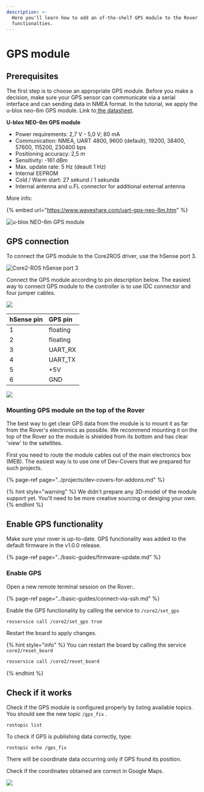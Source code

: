 ```yaml
---
description: >-
  Here you'll learn how to add an of-the-shelf GPS module to the Rover
  functionalties.
---
```


# GPS module

## Prerequisites

The first step is to choose an appropriate GPS module. Before you make a decision, make sure your GPS sensor can communicate via a serial interface and can sending data in NMEA format. In the tutorial, we apply the u-blox neo-6m GPS module. Link to[ the datasheet](https://www.u-blox.com/sites/default/files/products/documents/NEO-6_DataSheet_%28GPS.G6-HW-09005%29.pdf). 

**U-blox NEO-6m GPS module**

* Power requirements:  2,7 V - 5,0 V; 80 mA
* Communication: NMEA, UART 4800, 9600 \(default\), 19200, 38400, 57600, 115200, 230400 bps
* Positioning accuracy: 2,5 m
* Sensitivity: -161 dBm
* Max. update rate: 5 Hz \(deault 1 Hz\)
* Internal EEPROM
* Cold / Warm start: 27 sekund / 1 sekunda
* Internal antenna and u.FL connector for additional external antenna

More info:

{% embed url="https://www.waveshare.com/uart-gps-neo-6m.htm" %}

![u-blox NEO-6m GPS module](../.gitbook/assets/u-blox-neo-6m-gps-module-robotics-bangladesh.jpg)

## GPS connection

To connect the GPS module to the Core2ROS driver, use the hSense port 3.

![Core2-ROS hSense port 3](../.gitbook/assets/core2_top_small%20%283%29.jpg)

Connect the GPS module according to pin description below. The easiest way to connect GPS module to the controller is to use IDC connector and four jumper cables.

![](../.gitbook/assets/gps_conection.png)

| hSense pin | GPS pin |
| :--- | :--- |
| 1 | floating |
| 2 | floating |
| 3 | UART\_RX |
| 4 | UART\_TX |
| 5 | +5V |
| 6 | GND |

![](../.gitbook/assets/p1010915.JPG)

### Mounting GPS module on the top of the Rover

The best way to get clear GPS data from the module is to mount it as far from the Rover's electronics as possible. We recommend mounting it on the top of the Rover so the module is shielded from its bottom and has clear 'view' to the satellites.

First you need to route the module cables out of the main electronics box \(MEB\). The easiest way is to use one of Dev-Covers that we prepared for such projects.

{% page-ref page="../projects/dev-covers-for-addons.md" %}

{% hint style="warning" %}
We didn't prepare any 3D-model of the module support yet. You'll need to be more creative sourcing or desiging your own.
{% endhint %}

## Enable GPS functionality

Make sure your rover is up-to-date. GPS functionality was added to the default firmware in the v1.0.0 release.

{% page-ref page="../basic-guides/firmware-update.md" %}

### Enable GPS

Open a new remote terminal session on the Rover:.

{% page-ref page="../basic-guides/connect-via-ssh.md" %}

Enable the GPS functionality by calling the service to `/core2/set_gps`

```bash
rosservice call /core2/set_gps true
```

Restart the board to apply changes.

{% hint style="info" %}
You can restart the board by calling the service `core2/reset_board`

```bash
rosservice call /core2/reset_board
```
{% endhint %}

## Check if it works

Check if the GPS module is configured properly by listing available topics. You should see the new topic  `/gps_fix` .

```text
rostopic list
```

To check if GPS is publishing data correctly, type:

```text
rostopic echo /gps_fix
```

There will be coordinate data occurring only if GPS found its position.

Check if the coordinates obtained are correct in Google Maps. 

![](../.gitbook/assets/zrzut-ekranu-z-2019-11-04-19-50-56.png)

